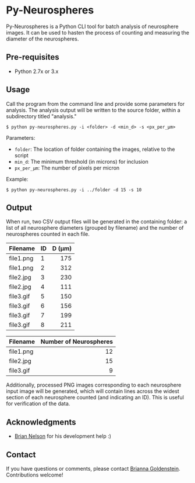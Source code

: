 # Py-Neurospheres

Py-Neurospheres is a Python CLI tool for batch analysis of neurosphere images. It can be used to hasten the process of counting and measuring the diameter of the neurospheres.

## Pre-requisites

- Python 2.7x or 3.x

## Usage

Call the program from the command line and provide some parameters for analysis. The analysis output will be written to the source folder, within a subdirectory titled "analysis."

```
$ python py-neurospheres.py -i <folder> -d <min_d> -s <px_per_µm>
```

Parameters:

- `folder`: The location of folder containing the images, relative to the script
- `min_d`: The minimum threshold (in microns) for inclusion
- `px_per_µm`: The number of pixels per micron

Example:

```
$ python py-neurospheres.py -i ../folder -d 15 -s 10
```

## Output

When run, two CSV output files will be generated in the containing folder: a list of all neurosphere diameters (grouped by filename) and the number of neurospheres counted in each file.

|Filename  |ID    | D (µm)|
|:---------|:-----|------:|
|file1.png |1     |175    |
|file1.png |2     |312    |
|file2.jpg |3     |230    |
|file2.jpg |4     |111    |
|file3.gif |5     |150    |
|file3.gif |6     |156    |
|file3.gif |7     |199    |
|file3.gif |8     |211    |

|Filename  |Number of Neurospheres|
|----------|---------------------:|
|file1.png |12                    |
|file2.jpg |15                    |
|file3.gif |9                     |

Additionally, processed PNG images corresponding to each neurosphere input image will be generated, which will contain lines across the widest section of each neurosphere counted (and indicating an ID). This is useful for verification of the data.


## Acknowledgments

- [Brian Nelson](mailto:yonbeastie@gmail.com) for his development help :)


## Contact

If you have questions or comments, please contact [Brianna Goldenstein](mailto:brianna.goldenstein@gmail.com). Contributions welcome!